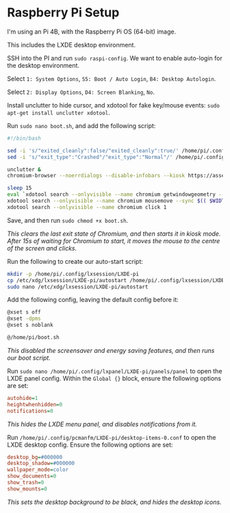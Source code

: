 # Raspberry Pi Setup

I'm using an Pi 4B, with the Raspberry Pi OS (64-bit) image.

This includes the LXDE desktop environment.

SSH into the PI and run `sudo raspi-config`.
We want to enable auto-login for the desktop environment.

Select `1: System Options`, `S5: Boot / Auto Login`, `B4: Desktop Autologin`.

Select `2: Display Options`, `D4: Screen Blanking`, `No`.

Install unclutter to hide cursor, and xdotool for fake key/mouse events: `sudo apt-get install unclutter xdotool`.

Run `sudo nano boot.sh`, and add the following script:

```bash
#!/bin/bash

sed -i 's/"exited_cleanly":false/"exited_cleanly":true/' /home/pi/.config/chromium/Default/Preferences
sed -i 's/"exit_type":"Crashed"/"exit_type":"Normal"/' /home/pi/.config/chromium/Default/Preferences

unclutter &
chromium-browser --noerrdialogs --disable-infobars --kiosk https://assets.mattcowley.co.uk/voice/ &

sleep 15
eval `xdotool search --onlyvisible --name chromium getwindowgeometry --shell`
xdotool search --onlyvisible --name chromium mousemove --sync $(( $WIDTH / 2 )) $(( $HEIGHT / 2 ))
xdotool search --onlyvisible --name chromium click 1
```

Save, and then run `sudo chmod +x boot.sh`.

_This clears the last exit state of Chromium, and then starts it in kiosk mode. After 15s of waiting for Chromium to start, it moves the mouse to the centre of the screen and clicks._

Run the following to create our auto-start script:

```bash
mkdir -p /home/pi/.config/lxsession/LXDE-pi
cp /etc/xdg/lxsession/LXDE-pi/autostart /home/pi/.config/lxsession/LXDE-pi/
sudo nano /etc/xdg/lxsession/LXDE-pi/autostart
```

Add the following config, leaving the default config before it:

```bash
@xset s off
@xset -dpms
@xset s noblank

@/home/pi/boot.sh
```

_This disabled the screensaver and energy saving features, and then runs our boot script._

Run `sudo nano /home/pi/.config/lxpanel/LXDE-pi/panels/panel` to open the LXDE panel config.
Within the `Global {}` block, ensure the following options are set:

```ini
autohide=1
heightwhenhidden=0
notifications=0
```

_This hides the LXDE menu panel, and disables notifications from it._

Run `/home/pi/.config/pcmanfm/LXDE-pi/desktop-items-0.conf` to open the LXDE desktop config.
Ensure the following options are set:

```ini
desktop_bg=#000000
desktop_shadow=#000000
wallpaper_mode=color
show_documents=0
show_trash=0
show_mounts=0
```

_This sets the desktop background to be black, and hides the desktop icons._
